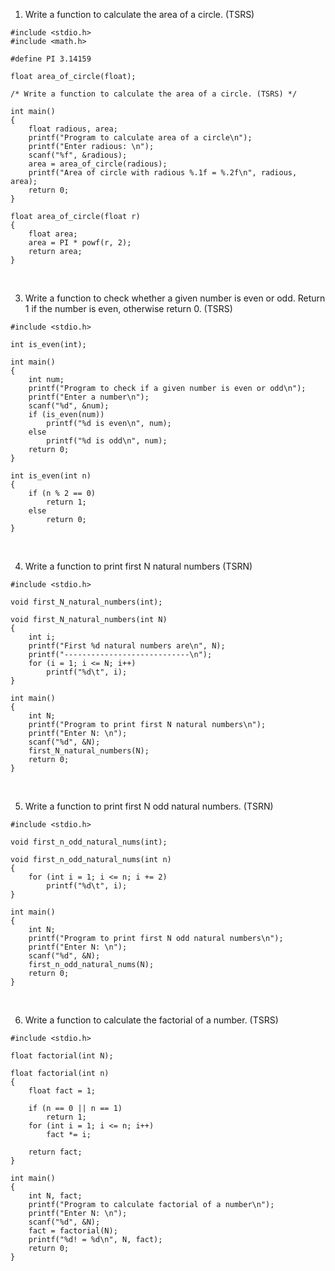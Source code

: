 1. Write a function to calculate the area of a circle. (TSRS)
```
#include <stdio.h>
#include <math.h>

#define PI 3.14159

float area_of_circle(float);

/* Write a function to calculate the area of a circle. (TSRS) */

int main()
{
    float radious, area;
    printf("Program to calculate area of a circle\n");
    printf("Enter radious: \n");
    scanf("%f", &radious);
    area = area_of_circle(radious);
    printf("Area of circle with radious %.1f = %.2f\n", radious, area);
    return 0;
}

float area_of_circle(float r)
{
    float area;
    area = PI * powf(r, 2);
    return area;
}
```
<br>

3. Write a function to check whether a given number is even or odd. Return 1 if the number is even, otherwise return 0. (TSRS)
```
#include <stdio.h>

int is_even(int);

int main()
{
    int num;
    printf("Program to check if a given number is even or odd\n");
    printf("Enter a number\n");
    scanf("%d", &num);
    if (is_even(num))
        printf("%d is even\n", num);
    else 
        printf("%d is odd\n", num);
    return 0;
}

int is_even(int n)
{
    if (n % 2 == 0)
        return 1;
    else 
        return 0;
}
```
<br>

4. Write a function to print first N natural numbers (TSRN)
```
#include <stdio.h>

void first_N_natural_numbers(int);

void first_N_natural_numbers(int N)
{
    int i;
    printf("First %d natural numbers are\n", N);
    printf("----------------------------\n");
    for (i = 1; i <= N; i++)
        printf("%d\t", i);
}

int main()
{
    int N;
    printf("Program to print first N natural numbers\n");
    printf("Enter N: \n");
    scanf("%d", &N);
    first_N_natural_numbers(N);
    return 0;
}

```
<br>

5. Write a function to print first N odd natural numbers. (TSRN)
```
#include <stdio.h>

void first_n_odd_natural_nums(int);

void first_n_odd_natural_nums(int n)
{
    for (int i = 1; i <= n; i += 2)
        printf("%d\t", i);
}

int main()
{
    int N;
    printf("Program to print first N odd natural numbers\n");
    printf("Enter N: \n");
    scanf("%d", &N);
    first_n_odd_natural_nums(N);
    return 0;
}
```
<br>

6. Write a function to calculate the factorial of a number. (TSRS)
```
#include <stdio.h>

float factorial(int N);

float factorial(int n)
{
    float fact = 1;
    
    if (n == 0 || n == 1)
        return 1;
    for (int i = 1; i <= n; i++)
        fact *= i;
    
    return fact;
}

int main()
{
    int N, fact;
    printf("Program to calculate factorial of a number\n");
    printf("Enter N: \n");
    scanf("%d", &N);
    fact = factorial(N);
    printf("%d! = %d\n", N, fact);
    return 0;
}
```
